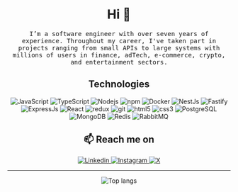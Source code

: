 <h1 align="center"> Hi 👋 </h1>

<p align="center">
    <samp>
        I’m a software engineer with over seven years of experience. Throughout my career, I've taken part in projects ranging from small APIs to large systems with millions of users in finance, adTech, e-commerce, crypto, and entertainment sectors.
    </samp>
</p>

<h2 align="center"> Technologies </h2>

<p align="center">
  <img alt="JavaScript" src="https://img.shields.io/badge/JavaScript-F7DF1E?style=flat-square&logo=javascript&logoColor=black" />
  <img alt="TypeScript" src="https://img.shields.io/badge/-TypeScript-007ACC?style=flat-square&logo=typescript&logoColor=white" />

  <img alt="Nodejs" src="https://img.shields.io/badge/-Nodejs-43853d?style=flat-square&logo=Node.js&logoColor=white" />
  <img alt="npm" src="https://img.shields.io/badge/-NPM-CB3837?style=flat-square&logo=npm&logoColor=white" />

  <img alt="Docker" src="https://img.shields.io/badge/-Docker-46a2f1?style=flat-square&logo=docker&logoColor=white" />

  <img alt="NestJs" src="https://img.shields.io/badge/-NestJs-ea2845?style=flat-square&logo=nestjs&logoColor=white" />

  <img alt="Fastify" src="https://img.shields.io/badge/Fastify-000000?style=flat-square&logo=fastify&logoColor=white" />
  <img alt="ExpressJs" src="https://img.shields.io/badge/Express.js-404D59?style=flat-square&logo=express" />

  <img alt="React" src="https://img.shields.io/badge/-React-45b8d8?style=flat-square&logo=react&logoColor=white" />
  <img alt="redux" src="https://img.shields.io/badge/-Redux-764ABC?style=flat-square&logo=redux&logoColor=white" />
  
  <img alt="git" src="https://img.shields.io/badge/-Git-F05032?style=flat-square&logo=git&logoColor=white" />

  <img alt="html5" src="https://img.shields.io/badge/-HTML5-E34F26?style=flat-square&logo=html5&logoColor=white" />
  <img alt="css3" src="https://img.shields.io/badge/CSS3-1572B6?style=flat-square&logo=css3&logoColor=white" />

  <img alt="PostgreSQL" src="https://img.shields.io/badge/PostgreSQL-316192?style=flat-square&logo=postgresql&logoColor=white" />
  <img alt="MongoDB" src="https://img.shields.io/badge/-MongoDB-13aa52?style=flat-square&logo=mongodb&logoColor=white" />

  <img alt="Redis" src="https://img.shields.io/badge/Redis-%23DD0031.svg?&style=flat-square&logo=redis&logoColor=white" />
  <img alt="RabbitMQ" src="https://img.shields.io/badge/RabbitMQ-%23FF6600.svg?&style=flat-square&logo=rabbitmq&logoColor=white" />
</p>

<h2  align="center">📫 Reach me on</h2>

<p align="center">
  <a target="_blank" href="https://linkedin.com/in/mykola-kot/">
    <img alt="Linkedin" src="https://img.shields.io/badge/-mykola--kot-0e76a8?style=flat&labelColor=0e76a8&logo=linkedin&logoColor=white" />
  </a>
  <a target="_blank" href="https://instagram.com/mykola_kot//">
    <img alt="Instagram" src="https://img.shields.io/badge/mykola--kot-E4405F?style=flat&logo=instagram&logoColor=white" />
  </a>
  <a target="_blank" href="https://x.com/mykola_kot">
    <img alt="X" src="https://img.shields.io/badge/@mykola_kot-1DA1F2?style=flat&logo=x&logoColor=white" />
  </a>
</p>

<hr>

<div align="center">
 <img alt="Top langs" src="https://github-readme-stats.vercel.app/api/top-langs/?username=mykola-kot&layout=compact&&langs_count=8"/>
</div>
